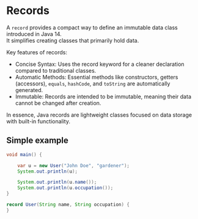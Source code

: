 # Records

A `record` provides a compact way to define an immutable data class introduced in Java 14.  
It simplifies creating classes that primarily hold data. 

Key features of records:

- Concise Syntax: Uses the record keyword for a cleaner declaration compared to traditional classes.
- Automatic Methods: Essential methods like constructors, getters (accessors), `equals`, `hashCode`,
  and `toString` are automatically generated.
- Immutable: Records are intended to be immutable, meaning their data cannot be changed after creation.

In essence, Java records are lightweight classes focused on data storage with built-in functionality.

## Simple example

```java
void main() {

    var u = new User("John Doe", "gardener");
    System.out.println(u);

    System.out.println(u.name());
    System.out.println(u.occupation());
}

record User(String name, String occupation) {
}
```

